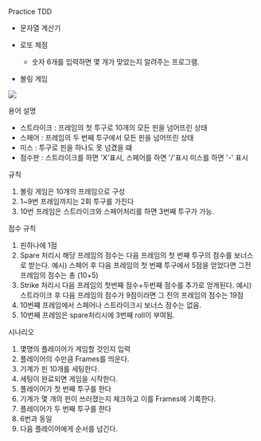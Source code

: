 Practice TDD 

- 문자열 계산기
- 로또 체점
  - 숫자 6개를 입력하면 몇 개가 맞았는지 알려주는 프로그램.

- 볼링 게임
<img src="https://k.kakaocdn.net/dn/xi2mB/btqvslnuiRz/NGiI7fnOhWtEixyBEpGIPK/img.jpg">

용어 설명
- 스트라이크 : 프레임의 첫 투구로 10개의 모든 핀을 넘어뜨린 상태
- 스페어 : 프레임의 두 번째 투구에서 모든 핀을 넘어뜨린 상태
- 미스 : 투구로 핀을 하나도 못 넘겼을 떄
- 점수판 : 스트라이크를 하면 'X'표시, 스페어를 하면 '/'표시 미스를 하면 '-' 표시

규칙
1. 볼링 게임은 10개의 프레임으로 구성
2. 1~9번 프레임까지는 2회 투구를 가진다
3. 10번 프레임은 스트라이크와 스페어처리를 하면 3번째 투구가 가능.

점수 규칙
1. 핀하나에 1점
2. Spare 처리시 해당 프레임의 점수는 다음 프레임의 첫 번째 투구의 점수를 보너스로 받는다. 
예시) 스페어 후 다음 프레임의 첫 번쨰 투구에서 5점을 얻었다면 그전 프레임의 점수는 총 (10+5)
3. Strike 처리시 다음 프레임의 첫번째 점수+두번째 점수를 추가로 얻게된다.
예시) 스트라이크 후 다음 프레임의 점수가 9점이라면 그 전의 프레임의 점수는 19점
4. 10번쨰 프레임에서 스페어나 스트라이크시 보너스 점수는 없음. 
5. 10번째 프레임은 spare처리시에 3번째 roll이 부여됨.



시나리오

1. 몇명의 플레이어가 게임할 것인지 입력
2. 플레이어의 수만큼 Frames를 띄운다.
3. 기계가 핀 10개를 세팅한다.
4. 세팅이 완료되면 게임을 시작한다.
5. 플레이어가 첫 번째 투구를 한다
6. 기계가 몇 개의 핀이 쓰러졌는지 체크하고 이를 Frames에 기록한다.
7. 플레이어가 두 번째 투구를 한다
8. 6번과 동일
9. 다음 플레이어에게 순서를 넘긴다.